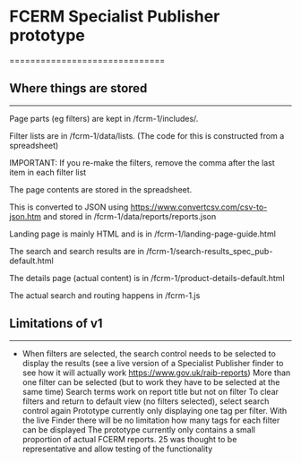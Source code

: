 # FCERM Specialist Publisher prototype

==============================

## Where things are stored
------------------------------

Page parts (eg filters) are kept in /fcrm-1/includes/.

Filter lists are in /fcrm-1/data/lists.
(The code for this is constructed from a spreadsheet)

IMPORTANT: If you re-make the filters, remove the comma after the last item in each filter list

The page contents are stored in the spreadsheet.

This is converted to JSON using https://www.convertcsv.com/csv-to-json.htm and stored in /fcrm-1/data/reports/reports.json

Landing page is mainly HTML and is in /fcrm-1/landing-page-guide.html

The search and search results are in /fcrm-1/search-results_spec_pub-default.html

The details page (actual content) is in /fcrm-1/product-details-default.html

The actual search and routing happens in /fcrm-1.js

## Limitations of v1
------------------------------

* When filters are selected, the search control needs to be selected to display the results (see a live version of a Specialist Publisher finder to see how it will actually work https://www.gov.uk/raib-reports)
More than one filter can be selected (but to work they have to be selected at the same time)
Search terms work on report title but not on filter
To clear filters and return to default view (no filters selected), select search control again
Prototype currently only displaying one tag per filter. With the live Finder there will be no limitation how many tags for each filter can be displayed
The prototype currently only contains a small proportion of actual FCERM reports. 25 was thought to be representative and allow testing of the functionality

